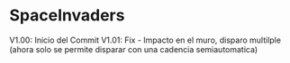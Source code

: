 # SpaceInvaders
V1.00: Inicio del Commit
V1.01: Fix - Impacto en el muro, disparo multilple (ahora solo se permite disparar con una cadencia semiautomatica)

